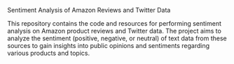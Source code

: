 Sentiment Analysis of Amazon Reviews and Twitter Data



This repository contains the code and resources for performing sentiment analysis on Amazon product reviews and Twitter data. The project aims to analyze the sentiment (positive, negative, or neutral) of text data from these sources to gain insights into public opinions and sentiments regarding various products and topics.


